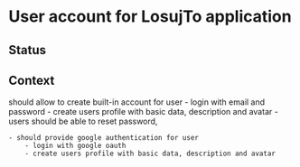 # User account for LosujTo application

## Status

## Context
 should allow to create built-in account for user
        - login with email and password
        - create users profile with basic data, description and avatar
        - users should be able to reset password,

    - should provide google authentication for user
        - login with google oauth
        - create users profile with basic data, description and avatar

